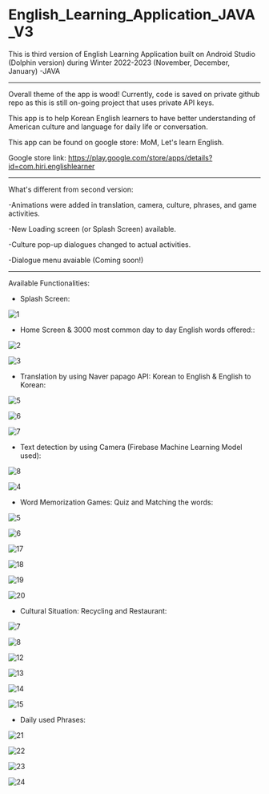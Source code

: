 # English_Learning_Application_JAVA_V3

This is third version of English Learning Application built on Android Studio (Dolphin version) during Winter 2022-2023 (November, December, January) -JAVA

------------------------------------------------------------------------------------------------------------

Overall theme of the app is wood! Currently, code is saved on private github repo as this is still on-going project that uses private API keys.

This app is to help Korean English learners to have better understanding of American culture and language for daily life or conversation.

This app can be found on google store: MoM, Let's learn English.

Google store link: https://play.google.com/store/apps/details?id=com.hiri.englishlearner

------------------------------------------------------------------------------------------------------------

What's different from second version:

-Animations were added in translation, camera, culture, phrases, and game activities.

-New Loading screen (or Splash Screen) available.

-Culture pop-up dialogues changed to actual activities. 

-Dialogue menu avaiable (Coming soon!)

------------------------------------------------------------------------------------------------------------

Available Functionalities:

- Splash Screen:

![1](https://user-images.githubusercontent.com/98497929/220538246-c15947e8-ac50-4513-b1ca-f38b7fff232c.JPG)

- Home Screen & 3000 most common day to day English words offered::

![2](https://user-images.githubusercontent.com/98497929/220538271-5a0b6417-be9a-457c-bb7a-81c9847ed4cf.JPG)

![3](https://user-images.githubusercontent.com/98497929/220538283-b9304dc8-b584-433e-92b5-423b0eb89f3b.JPG)

- Translation by using Naver papago API: Korean to English & English to Korean:

![5](https://user-images.githubusercontent.com/98497929/218026335-eb981cbf-3f04-4bbb-948a-389bdb3f0d74.JPG)

![6](https://user-images.githubusercontent.com/98497929/218026344-9eb463a7-8ae0-4bce-841b-d0feaf694954.JPG)

![7](https://user-images.githubusercontent.com/98497929/218026362-9eef7bad-49a1-4a6b-828a-3709b4985c96.JPG)

- Text detection by using Camera (Firebase Machine Learning Model used):

![8](https://user-images.githubusercontent.com/98497929/218026401-cd31eaeb-7e98-46f3-877c-6aa27adb61ab.JPG)

![4](https://user-images.githubusercontent.com/98497929/220538544-5da6ceed-1b9a-49b3-89ae-d9b604199501.JPG)

- Word Memorization Games: Quiz and Matching the words:

![5](https://user-images.githubusercontent.com/98497929/220538833-338d9355-bc40-4d1e-af98-9fcd897c88fe.JPG)

![6](https://user-images.githubusercontent.com/98497929/220538847-2a4a6359-81bb-4a0e-bf74-fbe711289182.JPG)

![17](https://user-images.githubusercontent.com/98497929/218026600-68a15524-a306-4832-a594-c7f921b57296.JPG)

![18](https://user-images.githubusercontent.com/98497929/218026619-e8a83f44-c88c-49f5-8152-0345de0a5e05.JPG)

![19](https://user-images.githubusercontent.com/98497929/218026635-155eff67-d17f-4178-b9bc-c24c13fd8367.JPG)

![20](https://user-images.githubusercontent.com/98497929/218026651-4490b03b-3493-4e64-81b6-473746cb8663.JPG)

- Cultural Situation: Recycling and Restaurant:

![7](https://user-images.githubusercontent.com/98497929/220539045-4d97eccc-bf3e-46b0-9275-bffb566f74c4.JPG)

![8](https://user-images.githubusercontent.com/98497929/220539065-80d89cae-022e-45a2-82c9-893c9d22d258.JPG)

![12](https://user-images.githubusercontent.com/98497929/218026463-471447a4-6525-4a49-b110-13b76f0201ae.JPG)

![13](https://user-images.githubusercontent.com/98497929/218026476-1935c5f1-bd6b-4de7-a230-a70ad6bcc617.JPG)

![14](https://user-images.githubusercontent.com/98497929/218026494-68fc9796-854e-4981-9707-8d1bd298d70f.JPG)

![15](https://user-images.githubusercontent.com/98497929/218026529-56211fde-303b-4d74-add8-296b06c9fabe.JPG)

- Daily used Phrases: 

![21](https://user-images.githubusercontent.com/98497929/218026692-e776c419-e6b1-4517-80d9-b958e511d313.JPG)

![22](https://user-images.githubusercontent.com/98497929/218026709-3aa22f8f-5da8-4d79-a764-3f781d0e87e6.JPG)

![23](https://user-images.githubusercontent.com/98497929/218026724-ce4ea1a6-3794-4ecf-9b0d-ac54ade59fc5.JPG)

![24](https://user-images.githubusercontent.com/98497929/218026736-4b9ad081-b292-4ec3-acf7-ea0686fa5574.JPG)
